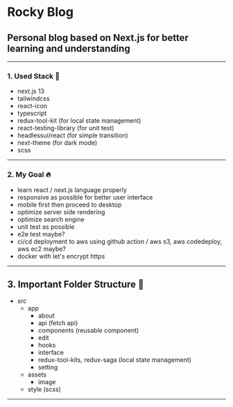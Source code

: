 # Rocky Blog

## Personal blog based on Next.js for better learning and understanding

---

### 1. Used Stack 📝

- next.js 13
- tailwindcss
- react-icon
- typescript
- redux-tool-kit (for local state management)
- react-testing-library (for unit test)
- headlessui/react (for simple transition)
- next-theme (for dark mode)
- scss

---

### 2. My Goal 🔥

- learn react / next.js language properly
- responsive as possible for better user interface
- mobile first then proceed to desktop
- optimize server side rendering
- optimize search engine
- unit test as possible
- e2e test maybe?
- ci/cd deployment to aws using github action / aws s3, aws codedeploy, aws ec2 maybe?
- docker with let's encrypt https

---

## 3. Important Folder Structure 📁

- src
  - app
    - about
    - api (fetch api)
    - components (reusable component)
    - edit
    - hooks
    - interface
    - redux-tool-kits, redux-saga (local state management)
    - setting
  - assets
    - image
  - style (scss)

---

